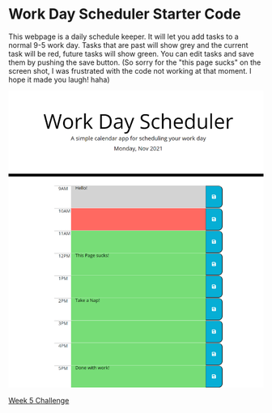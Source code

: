 # Work Day Scheduler Starter Code

This webpage is a daily schedule keeper. It will let you add tasks to a normal 9-5 work day. Tasks that are past will show grey and the current task will be red, future tasks will show green. You can edit tasks and save them by pushing the save button. (So sorry for the "this page sucks" on the screen shot, I was frustrated with the code not working at that moment. I hope it made you laugh! haha)

<img src="screenshot.png"/>

<a href="https://kayceheap.github.io/Week5Challenge">Week 5 Challenge</a>